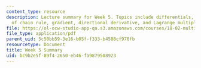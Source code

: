 ```yaml
---
content_type: resource
description: Lecture summary for Week 5. Topics include differentials, applications
  of chain rule, gradient, directional derivative, and Lagrange multipliers.
file: https://ol-ocw-studio-app-qa.s3.amazonaws.com/courses/18-02-multivariable-calculus-fall-2007/bc9b2e5f89f42650eb46fa9879508923_lec_week5.pdf
file_type: application/pdf
parent_uid: 5c50bb59-3e16-b05f-f333-b4588cf970fb
resourcetype: Document
title: Week 5 Summary
uid: bc9b2e5f-89f4-2650-eb46-fa9879508923
---
```

